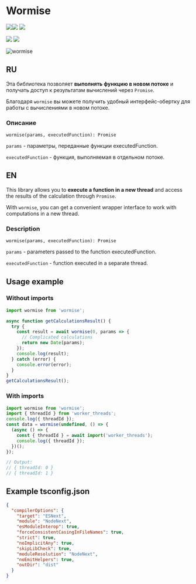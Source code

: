 # Wormise

[![](https://img.shields.io/npm/v/wormise)![](https://img.shields.io/badge/npm_i_wormise-red)](https://www.npmjs.com/package/wormise) [![](https://img.shields.io/github/stars/AlexC-ux/wormise)](https://github.com/AlexC-ux/wormise)

![](https://img.shields.io/hackage-deps/v/wormise) ![](https://img.shields.io/npm/dm/wormise)

![wormise](https://github.com/user-attachments/assets/966e0952-6afa-43f8-8329-5c888fe8077d)

## RU

Эта библиотека позволяет **выполнять функцию в новом потоке** и получать доступ к результатам вычислений через `Promise`.

Благодаря `wormise` вы можете получить удобный интерфейс-обертку для работы с вычислениями в новом потоке.

### Описание

`wormise(params, executedFunction): Promise`

`params` - параметры, переданные функции executedFunction.

`executedFunction` - функция, выполняемая в отдельном потоке.

## EN

This library allows you to **execute a function in a new thread** and access the results of the calculation through `Promise`.

With `wormise`, you can get a convenient wrapper interface to work with computations in a new thread.

### Description

`wormise(params, executedFunction): Promise`

`params` - parameters passed to the function executedFunction.

`executedFunction` - function executed in a separate thread.

## Usage example

### Without imports

```typescript
import wormise from 'wormise';

async function getCalculationsResult() {
  try {
    const result = await wormise(0, params => {
      // Complicated calculations
      return new Date(params);
    });
    console.log(result);
  } catch (error) {
    console.error(error);
  }
}
getCalculationsResult();
```

### With imports

```typescript
import wormise from 'wormise';
import { threadId } from 'worker_threads';
console.log({ threadId });
const data = wormise(undefined, () => {
  (async () => {
    const { threadId } = await import('worker_threads');
    console.log({ threadId });
  })();
});

// Output:
// { threadId: 0 }
// { threadId: 1 }
```

## Example tsconfig.json

```json
{
  "compilerOptions": {
    "target": "ESNext",
    "module": "NodeNext",
    "esModuleInterop": true,
    "forceConsistentCasingInFileNames": true,
    "strict": true,
    "noImplicitAny": true,
    "skipLibCheck": true,
    "moduleResolution": "NodeNext",
    "noEmitHelpers": true,
    "outDir": "dist"
  }
}
```
